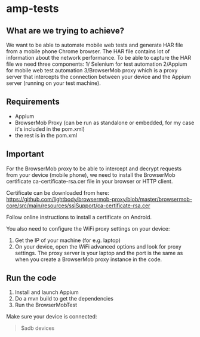 # amp-tests

## What are we trying to achieve?
We want to be able to automate mobile web tests and generate HAR file from a mobile phone Chrome browser.
The HAR file contains lot of information about the network performance. To be able to capture the HAR file
we need three components: 1/ Selenium for test automation 2/Appium for mobile web test automation 3/BrowserMob proxy
which is a proxy server that intercepts the connection between your device and the Appium server (running on your test machine).

## Requirements
- Appium
- BrowserMob Proxy (can be run as standalone or embedded, for my case it's included in the pom.xml)
- the rest is in the pom.xml

## Important
For the BrowserMob proxy to be able to intercept and decrypt requests from your device (mobile phone), we need to install the BrowserMob certificate ca-certificate-rsa.cer file in your browser or HTTP client.

Certificate can be downloaded from here:
https://github.com/lightbody/browsermob-proxy/blob/master/browsermob-core/src/main/resources/sslSupport/ca-certificate-rsa.cer

Follow online instructions to install a certificate on Android.

You also need to configure the WiFi proxy settings on your device:
1. Get the IP of your machine (for e.g. laptop)
2. On your device, open the WiFi advanced options and look for proxy settings. The proxy server is your laptop and the port is the same as when you create a BrowserMob proxy instance in the code.

## Run the code
1. Install and launch Appium
2. Do a mvn build to get the dependencies
3. Run the BrowserMobTest

Make sure your device is connected:
 >$adb devices
